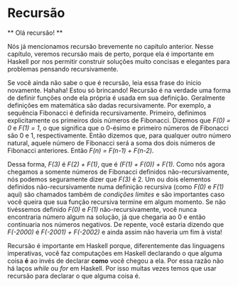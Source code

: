 Recursão
========

** Olá recursão! **

Nós já mencionamos recursão brevemente no capítulo anterior. Nesse capítulo, veremos recursão 
mais de perto, porque ela é importante em Haskell por nos permitir construir soluções muito concisas e 
elegantes para problemas pensando recursivamente.

Se você ainda não sabe o que é recursão, leia essa frase do ínicio novamente. Hahaha! Estou só brincando! 
Recursão é na verdade uma forma de definir funções onde ela própria é usada em sua definição. Geralmente 
definições em matemática são dadas recursivamente. Por exemplo, a sequência Fibonacci é definida 
recursivamente. Primeiro, definimos explicitamente os primeiros dois números de Fibonacci. 
Dizemos que <i>F(0) = 0</i> e <i>F(1) = 1</i>, o que significa que o 0-ésimo e primeiro números de 
Fibonacci são 0 e 1, respectivamente. Então dizemos que, para qualquer outro número natural, aquele 
número de Fibonacci será a soma dos dois números de Fibonacci anteriores. Então <i>F(n) = F(n-1) + F(n-2)</i>. 

Dessa forma, <i>F(3)</i> é <i>F(2) + F(1)</i>, que é <i>(F(1) + F(0)) + F(1)</i>. Como nós agora chegamos 
a somente números de Fibonacci definidos não-recursivamente, nós podemos seguramente dizer que 
<i>F(3)</i> é 2. Um ou dois elementos definidos não-recursivamente numa definição recursiva 
(como <i>F(0)</i> e <i>F(1)</i> aqui) são chamados também de <em>condições limites</em> e são 
importantes caso você queira que sua função recursiva termine em algum momento. Se não tivéssemos 
definido <i>F(0)</i> e <i>F(1)</i> não-recursivamente, você nunca encontraria número algum na solução, 
já que chegaria ao 0 e então continuaria nos números negativos. De repente, você estaria dizendo que 
<i>F(-2000)</i> é <i>F(-2001) + F(-2002)</i> e ainda assim não haveria um fim à vista!

Recursão é importante em Haskell porque, diferentemente das linguagens imperativas, você faz 
computações em Haskell declarando o que alguma coisa <b>é</b> ao invés de declarar <b>como</b> você 
chegou a ela. Por essa razão não há laços <i>while</i> ou <i>for</i> em Haskell. Por isso muitas vezes 
temos que usar recursão para declarar o que alguma coisa é.
